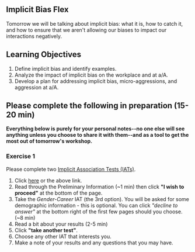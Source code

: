 ## Implicit Bias Flex

Tomorrow we will be talking about implicit bias: what it is, how to catch it,
and how to ensure that we aren't allowing our biases to impact our interactions
negatively. 

## Learning Objectives 
1. Define implicit bias and identify examples.
2. Analyze the impact of implicit bias on the workplace and at a/A. 
3. Develop a plan for addressing implicit bias, micro-aggressions, and
   aggression at a/A.

## Please complete the following in preparation (15-20 min)
**Everything below is purely for your personal notes--no one else will see
anything unless you choose to share it with them--and as a tool to get the most
out of tomorrow's workshop.** 

### Exercise 1

Please complete two [Implicit Association Tests (IATs)].

1. Click [here] or the above link. 
2. Read through the Preliminary Information (~1 min) then click **"I wish to
   proceed"** at the bottom of the page. 
3. Take the *Gender-Career* IAT (the 3rd option). You will be asked for some
   demographic information - this is optional. You can click *"decline to
   answer"* at the bottom right of the first few pages should you choose. (~8
   min)
4. Read a bit about your results (2-5 min)
5. Click **"take another test"**. 
6. Choose any other IAT that interests you. 
7. Make a note of your results and any questions that you may have. 

[Implicit Association Tests (IATs)]: https://implicit.harvard.edu/implicit/takeatest.html
[here]: https://implicit.harvard.edu/implicit/takeatest.html